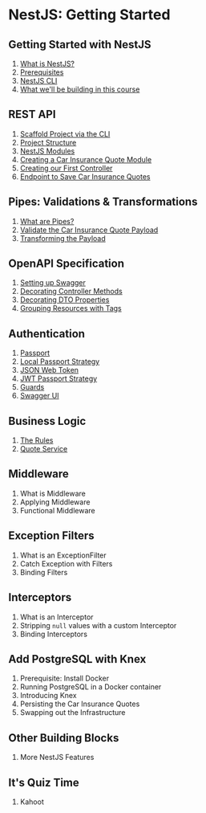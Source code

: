 # NestJS: Getting Started

## Getting Started with NestJS

1. [What is NestJS?](./docs/01-getting-started-with-nestjs.md)
1. [Prerequisites](./docs/01-getting-started-with-nestjs.md)
1. [NestJS CLI](./docs/01-getting-started-with-nestjs.md)
1. [What we'll be building in this course](./docs/01-getting-started-with-nestjs.md)

## REST API

1. [Scaffold Project via the CLI](./docs/02-rest-api.md)
2. [Project Structure](./docs/02-rest-api.md)
3. [NestJS Modules](./docs/02-rest-api.md)
4. [Creating a Car Insurance Quote Module](./docs/02-rest-api.md)
5. [Creating our First Controller](./docs/02-rest-api.md)
6. [Endpoint to Save Car Insurance Quotes](./docs/02-rest-api.md)

## Pipes: Validations & Transformations

1. [What are Pipes?](./docs/03-pipes-validations-and-transformations.md)
2. [Validate the Car Insurance Quote Payload](./docs/03-pipes-validations-and-transformations.md)
3. [Transforming the Payload](./docs/03-pipes-validations-and-transformations.md)

## OpenAPI Specification

1. [Setting up Swagger](./docs/04-openapi-specification.md)
2. [Decorating Controller Methods](./docs/04-openapi-specification.md)
3. [Decorating DTO Properties](./docs/04-openapi-specification.md)
4. [Grouping Resources with Tags](./docs/04-openapi-specification.md)

## Authentication

1. [Passport](./docs/05-authentication.md)
2. [Local Passport Strategy](./docs/05-authentication.md)
3. [JSON Web Token](./docs/05-authentication.md)
4. [JWT Passport Strategy](./docs/05-authentication.md)
5. [Guards](./docs/05-authentication.md)
6. [Swagger UI](./docs/05-authentication.md)

## Business Logic

1. [The Rules](./docs/06-business-logic.md)
2. [Quote Service](./docs/06-business-logic.md)

## Middleware

1. What is Middleware
2. Applying Middleware
3. Functional Middleware

## Exception Filters

1. What is an ExceptionFilter 
2. Catch Exception with Filters
2. Binding Filters

## Interceptors

1. What is an Interceptor
2. Stripping `null` values with a custom Interceptor
3. Binding Interceptors

## Add PostgreSQL with Knex

1. Prerequisite: Install Docker
2. Running PostgreSQL in a Docker container
3. Introducing Knex
4. Persisting the Car Insurance Quotes
5. Swapping out the Infrastructure

## Other Building Blocks

1. More NestJS Features

## It's Quiz Time

1. Kahoot
